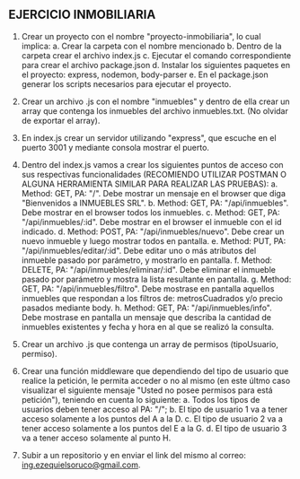 ## EJERCICIO INMOBILIARIA

1. Crear un proyecto con el nombre "proyecto-inmobiliaria", lo cual implica:
   a. Crear la carpeta con el nombre mencionado
   b. Dentro de la carpeta crear el archivo index.js
   c. Ejecutar el comando correspondiente para crear el archivo package.json
   d. Instalar los siguientes paquetes en el proyecto: express, nodemon, body-parser
   e. En el package.json generar los scripts necesarios para ejecutar el proyecto.

2. Crear un archivo .js con el nombre "inmuebles" y dentro de ella crear un array que contenga los inmuebles del archivo inmuebles.txt. (No olvidar de exportar el array).

3. En index.js crear un servidor utilizando "express", que escuche en el puerto 3001 y mediante consola mostrar el puerto.

4. Dentro del index.js vamos a crear los siguientes puntos de acceso con sus respectivas funcionalidades (RECOMIENDO UTILIZAR POSTMAN O ALGUNA HERRAMIENTA SIMILAR PARA REALIZAR LAS PRUEBAS):
   a. Method: GET, PA: "/". Debe mostrar un mensaje en el browser que diga "Bienvenidos a INMUEBLES SRL".
   b. Method: GET, PA: "/api/inmuebles". Debe mostrar en el browser todos los inmuebles.
   c. Method: GET, PA: "/api/inmuebles/:id". Debe mostrar en el browser el inmueble con el id indicado.
   d. Method: POST, PA: "/api/inmuebles/nuevo". Debe crear un nuevo inmueble y luego mostrar todos en pantalla.
   e. Method: PUT, PA: "/api/inmuebles/editar/:id". Debe editar uno o más atributos del inmueble pasado por parámetro, y mostrarlo en pantalla.
   f. Method: DELETE, PA: "/api/inmuebles/eliminar/:id". Debe eliminar el inmueble pasado por parámetro y mostra la lista resultante en pantalla.
   g. Method: GET, PA: "/api/inmuebles/filtro". Debe mostrase en pantalla aquellos inmuebles que respondan a los filtros de: metrosCuadrados y/o precio pasados mediante body.
   h. Method: GET, PA: "/api/inmuebles/info". Debe mostrase en pantalla un mensaje que describa la cantidad de inmuebles existentes y fecha y hora en al que se realizó la consulta.

5. Crear un archivo .js que contenga un array de permisos (tipoUsuario, permiso).

6. Crear una función middleware que dependiendo del tipo de usuario que realice la petición, le permita acceder o no al mismo (en este últmo caso visualizar el siguiente mensaje "Usted no posee permisos para está petición"), teniendo en cuenta lo siguiente:
   a. Todos los tipos de usuarios deben tener acceso al PA: "/";
   b. El tipo de usuario 1 va a tener acceso solamente a los puntos del A a la D.
   c. El tipo de usuario 2 va a tener acceso solamente a los puntos del E a la G.
   d. El tipo de usuario 3 va a tener acceso solamente al punto H.

7. Subir a un repositorio y en enviar el link del mismo al correo: ing.ezequielsoruco@gmail.com.
